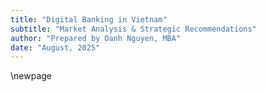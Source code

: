 ```yaml
---
title: "Digital Banking in Vietnam"
subtitle: "Market Analysis & Strategic Recommendations"
author: "Prepared by Oanh Nguyen, MBA"
date: "August, 2025"
---
```

\newpage

